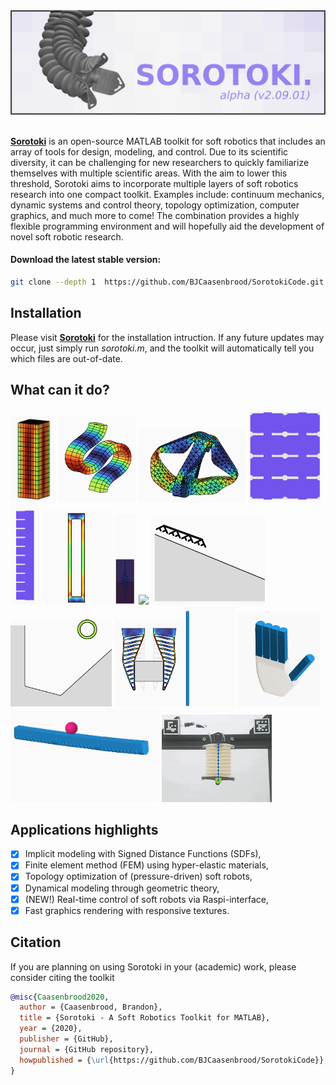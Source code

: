 <div align="center"> <img src="./docs/documentation/img/softrobot_.png" width="700"> </div> <br/>

[**Sorotoki**](https://bjcaasenbrood.github.io/SorotokiCode/) is an open-source MATLAB toolkit for soft robotics that includes an array of tools for design, modeling, and control. Due to its scientific diversity, it can be challenging for new researchers to quickly familiarize themselves with multiple scientific areas. With the aim to lower this threshold, Sorotoki aims to incorporate multiple layers of soft robotics research into one compact toolkit. Examples include: continuum mechanics, dynamic systems and control theory, topology optimization, computer graphics, and much more to come! The combination provides a highly flexible programming environment and will hopefully aid the development of novel soft robotic research.

#### Download the latest stable version:

```bash
git clone --depth 1  https://github.com/BJCaasenbrood/SorotokiCode.git
```

## Installation
Please visit [**Sorotoki**](https://bjcaasenbrood.github.io/SorotokiCode/) for the installation intruction. If any future updates may occur, just simply run *sorotoki.m*, and the toolkit will automatically tell you which files are out-of-date.

## What can it do?

<img src="/docs/documentation/img/twist.gif" height="140">
<img src="/docs/documentation/img/buckling.png" height="140">
<img src="/docs/documentation/img/diamondbot.png" height="120">
<img src="/docs/documentation/img/opt_bellow.gif" height="150">
<img src="/docs/documentation/img/opt_pneunet_90.gif" height="160">

<img src="/docs/documentation/img/mckibben.gif" height="150">
<img src="/docs/documentation/img/straingauge.gif" height="145">
<img src="/docs/documentation/img/soft_finger.gif" height="140">
<img src="/docs/documentation/img/soro_softcrawl.gif" height="140">
<img src="/docs/documentation/img/soft_bounce.gif" height="140">
<img src="/docs/documentation/img/soro_gripper.png" height="140">
<img src="/docs/documentation/img/beam.gif" height="160">

<img src="/docs/documentation/img/soro_hand.gif" height="150">
<img src="/docs/documentation/img/soft_control.gif" height="150">
<img src="/docs/documentation/img/soro_control.gif" height="140"> 


## Applications highlights

- [x] Implicit modeling with Signed Distance Functions (SDFs),
- [x] Finite element method (FEM) using hyper-elastic materials,
- [x] Topology optimization of (pressure-driven) soft robots,
- [x] Dynamical modeling through geometric theory,
- [x] (NEW!) Real-time control of soft robots via Raspi-interface,
- [x] Fast graphics rendering with responsive textures.

## Citation

If you are planning on using Sorotoki in your (academic) work, please consider citing the toolkit  

```bibtex
@misc{Caasenbrood2020,
  author = {Caasenbrood, Brandon},
  title = {Sorotoki - A Soft Robotics Toolkit for MATLAB},
  year = {2020},
  publisher = {GitHub},
  journal = {GitHub repository},
  howpublished = {\url{https://github.com/BJCaasenbrood/SorotokiCode}},
}
```
